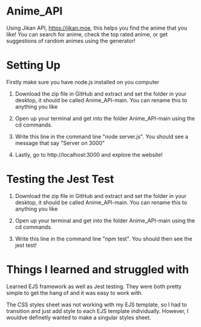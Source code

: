 # Anime_API

Using Jikan API, https://jikan.moe, this helps you find the anime that you like!
You can search for anime, check the top rated anime, or get suggestions of random animes using the generator!

# Setting Up

Firstly make sure you have node.js installed on you computer

1. Download the zip file in GitHub and extract and set the folder in your desktop, it should be called Anime_API-main. You can rename this to anything you like

2. Open up your terminal and get into the folder Anime_API-main using the cd commands. 

3. Write this line in the command line "node server.js". You should see a message that say "Server on 3000"

4. Lastly, go to http://localhost:3000 and explore the website!

# Testing the Jest Test

1. Download the zip file in GitHub and extract and set the folder in your desktop, it should be called Anime_API-main. You can rename this to anything you like

2. Open up your terminal and get into the folder Anime_API-main using the cd commands. 

3. Write this line in the command line "npm test". You should then see the jest test!

# Things I learned and struggled with

Learned EJS framework as well as Jest testing. They were both pretty simple to get the hang of and it was easy to work with.

The CSS styles sheet was not working with my EJS template, so I had to transition and just add style to each EJS template individually. However, I wouldve definetly wanted to make a singular styles sheet.